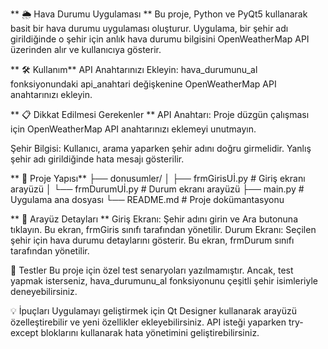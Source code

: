 ** 🌦 Hava Durumu Uygulaması ** 
Bu proje, Python ve PyQt5 kullanarak basit bir hava durumu uygulaması oluşturur. Uygulama, bir şehir adı girildiğinde o şehir için anlık hava durumu bilgisini OpenWeatherMap API üzerinden alır ve kullanıcıya gösterir.

** 🛠️ Kullanım**
API Anahtarınızı Ekleyin: hava_durumunu_al fonksiyonundaki api_anahtari değişkenine OpenWeatherMap API anahtarınızı ekleyin.

** 📋 Dikkat Edilmesi Gerekenler **
API Anahtarı: Proje düzgün çalışması için OpenWeatherMap API anahtarınızı eklemeyi unutmayın.

Şehir Bilgisi:
Kullanıcı, arama yaparken şehir adını doğru girmelidir. Yanlış şehir adı girildiğinde hata mesajı gösterilir.

** 🧩 Proje Yapısı**
├── donusumler/
│   ├── frmGirisUİ.py  # Giriş ekranı arayüzü
│   └── frmDurumUİ.py  # Durum ekranı arayüzü
├── main.py  # Uygulama ana dosyası
└── README.md  # Proje dokümantasyonu

** 🎨 Arayüz Detayları **
Giriş Ekranı: Şehir adını girin ve Ara butonuna tıklayın. Bu ekran, frmGiris sınıfı tarafından yönetilir.
Durum Ekranı: Seçilen şehir için hava durumu detaylarını gösterir. Bu ekran, frmDurum sınıfı tarafından yönetilir.

🧪 Testler
Bu proje için özel test senaryoları yazılmamıştır. Ancak, test yapmak isterseniz, hava_durumunu_al fonksiyonunu çeşitli şehir isimleriyle deneyebilirsiniz.

💡 İpuçları
Uygulamayı geliştirmek için Qt Designer kullanarak arayüzü özelleştirebilir ve yeni özellikler ekleyebilirsiniz.
API isteği yaparken try-except bloklarını kullanarak hata yönetimini geliştirebilirsiniz.
